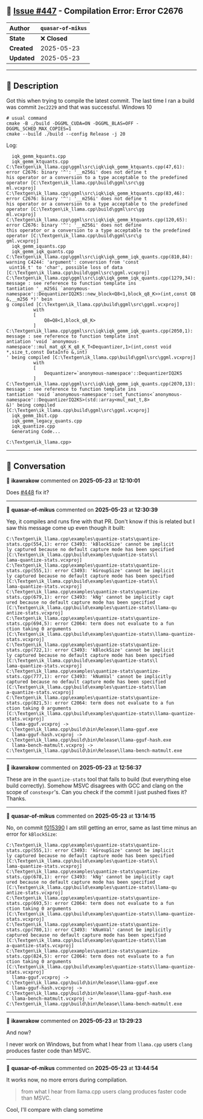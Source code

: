 ## 📌 [Issue #447](https://github.com/ikawrakow/ik_llama.cpp/issues/447) - Compilation Error: Error C2676

| **Author** | `quasar-of-mikus` |
| :--- | :--- |
| **State** | ❌ **Closed** |
| **Created** | 2025-05-23 |
| **Updated** | 2025-05-23 |

---

## 📄 Description

Got this when trying to compile the latest commit. The last time I ran a build was commit `2ec2229` and that was successful.
Windows 10
```
# usual command
cmake -B ./build -DGGML_CUDA=ON -DGGML_BLAS=OFF -DGGML_SCHED_MAX_COPIES=1
cmake --build ./build --config Release -j 20
```

Log:
```
  iqk_gemm_kquants.cpp
  iqk_gemm_ktquants.cpp
C:\Textgen\ik_llama.cpp\ggml\src\iqk\iqk_gemm_ktquants.cpp(47,61): error C2676: binary '^': '__m256i' does not define t
his operator or a conversion to a type acceptable to the predefined operator [C:\Textgen\ik_llama.cpp\build\ggml\src\gg
ml.vcxproj]
C:\Textgen\ik_llama.cpp\ggml\src\iqk\iqk_gemm_ktquants.cpp(83,46): error C2676: binary '^': '__m256i' does not define t
his operator or a conversion to a type acceptable to the predefined operator [C:\Textgen\ik_llama.cpp\build\ggml\src\gg
ml.vcxproj]
C:\Textgen\ik_llama.cpp\ggml\src\iqk\iqk_gemm_ktquants.cpp(120,65): error C2676: binary '^': '__m256i' does not define
this operator or a conversion to a type acceptable to the predefined operator [C:\Textgen\ik_llama.cpp\build\ggml\src\g
gml.vcxproj]
  iqk_gemm_iquants.cpp
  iqk_gemm_iqk_quants.cpp
C:\Textgen\ik_llama.cpp\ggml\src\iqk\iqk_gemm_iqk_quants.cpp(810,84): warning C4244: 'argument': conversion from 'const
 uint16_t' to 'char', possible loss of data [C:\Textgen\ik_llama.cpp\build\ggml\src\ggml.vcxproj]
C:\Textgen\ik_llama.cpp\ggml\src\iqk\iqk_gemm_iqk_quants.cpp(1279,34): message : see reference to function template ins
tantiation '__m256i `anonymous-namespace'::DequantizerIQ2KS::new_block<Q8<1,block_q8_K>>(int,const Q8 &,__m256 *)' bein
g compiled [C:\Textgen\ik_llama.cpp\build\ggml\src\ggml.vcxproj]
          with
          [
              Q8=Q8<1,block_q8_K>
          ]
C:\Textgen\ik_llama.cpp\ggml\src\iqk\iqk_gemm_iqk_quants.cpp(2050,1): message : see reference to function template inst
antiation 'void `anonymous-namespace'::mul_mat_qX_K_q8_K_T<Dequantizer,1>(int,const void *,size_t,const DataInfo &,int)
' being compiled [C:\Textgen\ik_llama.cpp\build\ggml\src\ggml.vcxproj]
          with
          [
              Dequantizer=`anonymous-namespace'::DequantizerIQ2KS
          ]
C:\Textgen\ik_llama.cpp\ggml\src\iqk\iqk_gemm_iqk_quants.cpp(2070,13): message : see reference to function template ins
tantiation 'void `anonymous-namespace'::set_functions<`anonymous-namespace'::DequantizerIQ2KS>(std::array<mul_mat_t,8>
&)' being compiled [C:\Textgen\ik_llama.cpp\build\ggml\src\ggml.vcxproj]
  iqk_gemm_1bit.cpp
  iqk_gemm_legacy_quants.cpp
  iqk_quantize.cpp
  Generating Code...

C:\Textgen\ik_llama.cpp>
```

---

## 💬 Conversation

👤 **ikawrakow** commented on **2025-05-23** at **12:10:01**

Does [#448](https://github.com/ikawrakow/ik_llama.cpp/issues/448) fix it?

---

👤 **quasar-of-mikus** commented on **2025-05-23** at **12:30:39**

Yep, it compiles and runs fine with that PR. Don't know if this is related but I saw this message come up even though it built:
```
C:\Textgen\ik_llama.cpp\examples\quantize-stats\quantize-stats.cpp(554,1): error C3493: 'kBlockSize' cannot be implicit
ly captured because no default capture mode has been specified [C:\Textgen\ik_llama.cpp\build\examples\quantize-stats\l
lama-quantize-stats.vcxproj]
C:\Textgen\ik_llama.cpp\examples\quantize-stats\quantize-stats.cpp(555,1): error C3493: 'kGroupSize' cannot be implicit
ly captured because no default capture mode has been specified [C:\Textgen\ik_llama.cpp\build\examples\quantize-stats\l
lama-quantize-stats.vcxproj]
C:\Textgen\ik_llama.cpp\examples\quantize-stats\quantize-stats.cpp(679,1): error C3493: 'kNg' cannot be implicitly capt
ured because no default capture mode has been specified [C:\Textgen\ik_llama.cpp\build\examples\quantize-stats\llama-qu
antize-stats.vcxproj]
C:\Textgen\ik_llama.cpp\examples\quantize-stats\quantize-stats.cpp(694,5): error C2064: term does not evaluate to a fun
ction taking 0 arguments [C:\Textgen\ik_llama.cpp\build\examples\quantize-stats\llama-quantize-stats.vcxproj]
C:\Textgen\ik_llama.cpp\examples\quantize-stats\quantize-stats.cpp(722,1): error C3493: 'kBlockSize' cannot be implicit
ly captured because no default capture mode has been specified [C:\Textgen\ik_llama.cpp\build\examples\quantize-stats\l
lama-quantize-stats.vcxproj]
C:\Textgen\ik_llama.cpp\examples\quantize-stats\quantize-stats.cpp(777,1): error C3493: 'kNumVal' cannot be implicitly
captured because no default capture mode has been specified [C:\Textgen\ik_llama.cpp\build\examples\quantize-stats\llam
a-quantize-stats.vcxproj]
C:\Textgen\ik_llama.cpp\examples\quantize-stats\quantize-stats.cpp(821,5): error C2064: term does not evaluate to a fun
ction taking 0 arguments [C:\Textgen\ik_llama.cpp\build\examples\quantize-stats\llama-quantize-stats.vcxproj]
  llama-gguf.vcxproj -> C:\Textgen\ik_llama.cpp\build\bin\Release\llama-gguf.exe
  llama-gguf-hash.vcxproj -> C:\Textgen\ik_llama.cpp\build\bin\Release\llama-gguf-hash.exe
  llama-bench-matmult.vcxproj -> C:\Textgen\ik_llama.cpp\build\bin\Release\llama-bench-matmult.exe
```

---

👤 **ikawrakow** commented on **2025-05-23** at **12:56:37**

These are in the `quantize-stats` tool that fails to build (but everything else build correctly).
Somehow MSVC disagrees with GCC and clang on the scope of `constexpr`'s. Can you check if the commit I just pushed fixes it? Thanks.

---

👤 **quasar-of-mikus** commented on **2025-05-23** at **13:14:15**

No, on commit [f015390](https://github.com/ikawrakow/ik_llama.cpp/pull/448/commits/f015390efa54b21752e3a76c212c93614cfff7ca) I am still getting an error, same as last time minus an error for `kBlockSize`:
```
C:\Textgen\ik_llama.cpp\examples\quantize-stats\quantize-stats.cpp(555,1): error C3493: 'kGroupSize' cannot be implicit
ly captured because no default capture mode has been specified [C:\Textgen\ik_llama.cpp\build\examples\quantize-stats\l
lama-quantize-stats.vcxproj]
C:\Textgen\ik_llama.cpp\examples\quantize-stats\quantize-stats.cpp(678,1): error C3493: 'kNg' cannot be implicitly capt
ured because no default capture mode has been specified [C:\Textgen\ik_llama.cpp\build\examples\quantize-stats\llama-qu
antize-stats.vcxproj]
C:\Textgen\ik_llama.cpp\examples\quantize-stats\quantize-stats.cpp(693,5): error C2064: term does not evaluate to a fun
ction taking 0 arguments [C:\Textgen\ik_llama.cpp\build\examples\quantize-stats\llama-quantize-stats.vcxproj]
C:\Textgen\ik_llama.cpp\examples\quantize-stats\quantize-stats.cpp(780,1): error C3493: 'kNumVal' cannot be implicitly
captured because no default capture mode has been specified [C:\Textgen\ik_llama.cpp\build\examples\quantize-stats\llam
a-quantize-stats.vcxproj]
C:\Textgen\ik_llama.cpp\examples\quantize-stats\quantize-stats.cpp(824,5): error C2064: term does not evaluate to a fun
ction taking 0 arguments [C:\Textgen\ik_llama.cpp\build\examples\quantize-stats\llama-quantize-stats.vcxproj]
  llama-gguf.vcxproj -> C:\Textgen\ik_llama.cpp\build\bin\Release\llama-gguf.exe
  llama-gguf-hash.vcxproj -> C:\Textgen\ik_llama.cpp\build\bin\Release\llama-gguf-hash.exe
  llama-bench-matmult.vcxproj -> C:\Textgen\ik_llama.cpp\build\bin\Release\llama-bench-matmult.exe
```

---

👤 **ikawrakow** commented on **2025-05-23** at **13:29:23**

And now?

I never work on Windows, but from what I hear from `llama.cpp` users `clang` produces faster code than MSVC.

---

👤 **quasar-of-mikus** commented on **2025-05-23** at **13:44:54**

It works now, no more errors during compilation.
>from what I hear from llama.cpp users clang produces faster code than MSVC.

Cool, I'll compare with clang sometime